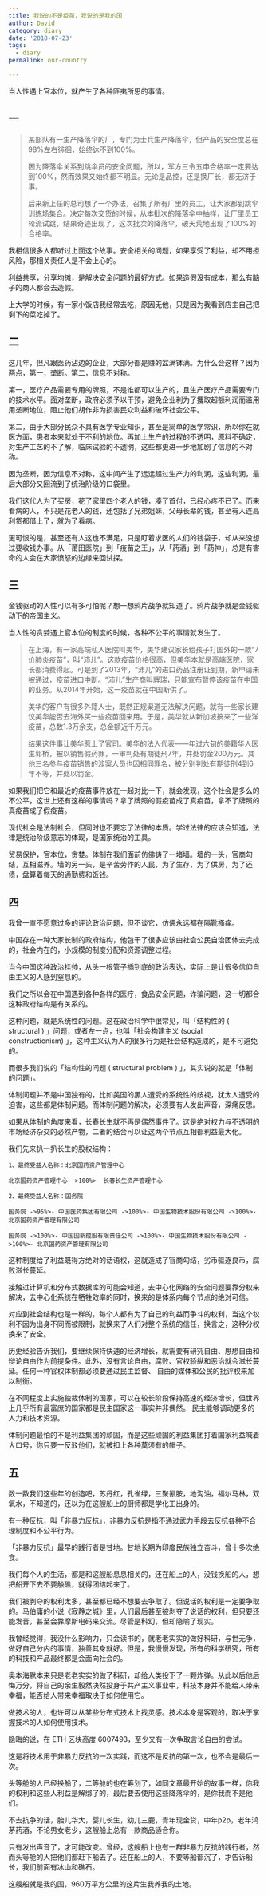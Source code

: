 ```yaml
---
title: 我说的不是疫苗，我说的是我的国
author: David
category: diary 
date: '2018-07-23'
tags:
  - diary 
permalink: our-country 

---
```


<!-- ![](/blog/images/wp_weixin_public/sound_of_silence_noise.jpg) -->

当人性遇上官本位，就产生了各种匪夷所思的事情。

## 一

> 某部队有一生产降落伞的厂，专门为士兵生产降落伞，但产品的安全度总在98%左右徘徊，始终达不到100%。
> 
> 因为降落伞关系到跳伞员的安全问题，所以，军方三令五申合格率一定要达到100%，然而效果又始终都不明显。无论是品控，还是换厂长，都无济于事。
> 
> 后来新上任的总司想了一个办法，召集了所有厂里的员工，让大家都到跳伞训练场集合。决定每次交货的时候，从本批次的降落伞中抽样，让厂里员工轮流试跳，结果奇迹出现了，这次批次的降落伞，破天荒地出现了100%的合格率。

我相信很多人都听过上面这个故事。安全相关的问题，如果享受了利益，却不用担风险，那相关责任人是不会上心的。

利益共享，分享均摊，是解决安全问题的最好方式。如果造假没有成本，那么有脑子的商人都会去造假。

上大学的时候，有一家小饭店我经常去吃，原因无他，只是因为我看到店主自己把剩下的菜吃掉了。

<!-- more -->

## 二

这几年，但凡跟医药沾边的企业，大部分都是赚的盆满钵满。为什么会这样？因为两点，第一，垄断。第二，信息不对称。

第一，医疗产品需要专用的牌照，不是谁都可以生产的，且生产医疗产品需要专门的技术水平。面对垄断，政府必须予以干预，避免企业利为了攫取超额利润而滥用用垄断地位，阻止他们胡作非为损害民众利益和破坏社会公平。

第二，由于大部分民众不具有医学专业知识，甚至是简单的医学常识，所以你在就医方面，患者本来就处于不利的地位。再加上生产的过程的不透明，原料不确定，对生产工艺的不了解，临床试验的不透明，这些都更进一步地加剧了信息的不对称。

因为垄断，因为信息不对称，这中间产生了远远超过生产力的利润，这些利润，最后大部分又回流到了统治阶级的口袋里。

我们这代人为了买房，花了家里四个老人的钱，凑了首付，已经心疼不已了。而来看病的人，不只是花老人的钱，还包括了兄弟姐妹，父母长辈的钱，甚至有人连高利贷都借上了，就为了看病。

更可恨的是，甚至还有人这也不满足，只是盯着求医的人们的钱袋子，却从来没想过要收钱办事。从「莆田医院」到「疫苗之王」，从「药酒」到「药神」，总是有害命的人会在大家愤怒的边缘来回试探。

## 三

金钱驱动的人性可以有多可怕呢？想一想鸦片战争就知道了。鸦片战争就是金钱驱动下的帝国主义。

当人性的贪婪遇上官本位的制度的时候，各种不公平的事情就发生了。

> 在上海，有一家高端私人医院叫美华，美华建议家长给孩子打国外的一款“7价肺炎疫苗”，叫“沛儿”。这款疫苗价格很高，但美华本就是高端医院，家长都消费得起。可是到了2013年，“沛儿”的进口药品注册证到期，新申请未被通过，疫苗进口中断。“沛儿”生产商叫辉瑞，只能宣布暂停该疫苗在中国的业务。从2014年开始，这一疫苗就在中国断供了。
> 
> 美华的客户有很多外籍人士，既然正规渠道无法解决问题，就有一些家长建议美华能否去海外买一些疫苗回来用。于是，美华就从新加坡搞来了一些洋疫苗，总数1.3万余支，总金额近千万元。
> 
> 结果这件事让美华惹上了官司。美华的法人代表——年过六旬的美籍华人医生郭桥，被以销售假药罪，一审判处有期徒刑7年，并处罚金200万元。其他三名参与疫苗销售的涉案人员也因相同罪名，被分别判处有期徒刑4到6年不等，并处以罚金。

如果我们把它和最近的疫苗事件放在一起对比一下，就会发现，这个社会是多么的不公平，这世上还有这样的事情吗？拿了牌照的假疫苗成了真疫苗，拿不了牌照的真疫苗成了假疫苗。

现代社会是法制社会，但同时也不要忘了法律的本质。学过法律的应该会知道，法律是统治阶级意志的体现，是国家统治的工具。

贸易保护，官本位，贪婪。体制在我们面前仿佛铸了一堵墙。墙的一头，官商勾结，互相滋养。墙的另一头，是辛苦劳作的人民，为了生存，为了供房，为了还债，盘算着每天的通勤费和饭钱。

## 四

我曾一直不愿意过多的评论政治问题，但不谈它，仿佛永远都在隔靴搔痒。

中国存在一种大家长制的政府结构，他包干了很多应该由社会公民自治团体去完成的，社会内在的，小规模的制度分配和资源调整过程。

当今中国这种政治挂帅，从头一根管子插到底的政治表达，实际上是让很多信仰自由主义的人感到窒息的。

我们之所以会在中国遇到各种各样的医疗，食品安全问题，诈骗问题，这一切都合这种政府结构是有关系的。

这种问题，就是系统性的问题。这在政治科学中很常见，叫「结构性的 ( structural ) 」问题，或者左一点，也叫「社会构建主义 (social constructionism) 」，这种主义认为人的很多行为是社会结构造成的，是不可避免的。

而很多我们说的「结构性的问题 ( structural problem ) 」，其实说的就是「体制的问题」。

体制问题并不是中国独有的，比如美国的黑人遭受的系统性的歧视，犹太人遭受的迫害，这些都是体制问题。而体制问题的解决，必须要有人发出声音，深痛反思。

如果从体制的角度来看，长春长生就不再是偶然事件了。这是绝对权力与不透明的市场经济杂交的必然产物，二者的结合可以让这两个节点互相都利益最大化。

我们先来扒一扒长生的股权结构：



    1、最终受益人名称：北京国药资产管理中心

    北京国药资产管理中心 ->100%>- 长春长生资产管理中心   

    2、最终受益人名称：国务院

    国务院 ->95%>- 中国医药集团有限公司 ->100%>- 中国生物技术股份有限公司 ->100%>- 北京国药资产管理有限公司
    
    国务院 ->100%>- 中国国新控股有限责任公司 ->100%>- 中国生物技术股份有限公司 ->100%>- 北京国药资产管理有限公司



这种制度给了利益既得方绝对的话语权，这就造成了官商勾结，劣币驱逐良币，腐败滋长蔓延。

接触过计算机和分布式数据库的可能会知道，去中心化网络的安全问题要靠分权来解决，去中心化系统在牺牲效率的同时，换来的是体系内每个节点的绝对可信。

对应到社会结构也是一样的，每个人都有为了自己的利益而争斗的权利，当这个权利不因为出身不同而被限制，就换来了人们对整个系统的信任，换言之，这种分权换来了安全。

历史经验告诉我们，要继续保持快速的经济增长，就需要有研究自由、思想自由和辩论自由作为前提条件。此外，没有言论自由，腐败、官权骄纵和恶治就会滋长蔓延。任何一种官权体制都必须要通过民主监督、 自由的媒体和公民的批评权来加以制衡。

在不同程度上实施独裁体制的国家，可以在较长阶段保持高速的经济增长，但世界上几乎所有最富庶的国家都是民主国家这一事实并非偶然。 民主能够调动更多的人力和技术资源。 

体制问题最怕的不是利益集团的顽固，而是这些顽固的利益集团打着国家利益喊着大口号，你只要一反驳他们，就被扣上各种莫须有的帽子。

## 五

数一数我们这些年的创造吧，苏丹红，孔雀绿，三聚氰胺，地沟油，福尔马林，双氧水，不知道的，还以为在这艘船上的厨师都是学化工出身的。

有一种反抗，叫「非暴力反抗」，非暴力反抗是指不通过武力手段去反抗各种不合理制度和不公平行为。

「非暴力反抗」最早的践行者是甘地。甘地长期为印度民族独立奋斗，曾十多次绝食。

我们每个人的生活，都是和这艘船息息相关的，还在船上的人，没钱换船的人，想把船开下去不要触礁，就得团结起来了。

我们被剥夺的权利太多，甚至都已经不想要去争取了。但说话的权利是一定要争取的。马伯庸的小说《寂静之城》里，人们最后甚至被剥夺了说话的权利，但只要还能发音，甚至会靠摩斯电码来交流。尽管是科幻，但却隐喻了现实。

我曾经觉得，我没什么影响力，只会读书的，就老老实实的做好科研，与世无争，做好自己分内的事情，独善其身就好。但是，我慢慢发现，所有的科学研究，所有的科技和产品最终都是会面向社会的。

奥本海默本来只是老老实实的做了科研，却给人类投下了一颗炸弹。从此以后他后悔万分，将自己的余生毅然决然投身于共产主义事业中，科技本身并不能给人带来幸福，能否给人带来幸福取决于如何使用它。

做技术的人，也许可以从某些分布式技术上找灵感。技术本身是客观的，取决于掌握技术的人如何使用技术。

隐晦的说，在 ETH 区块高度 6007493，至少又有一次争取言论自由的尝试。

这是将技术用于非暴力反抗的一次实践，而这不是反抗的第一次，也不会是最后一次。

头等舱的人已经换船了，二等舱的也在筹划了，如同文章最开始的故事一样，你我的权利和这些人利益是解绑了的，最后要去使用这些降落伞的，是你我而不是他们。

不去抗争的话，胎儿华大，婴儿长生，幼儿三鹿，青年现金贷，中年p2p，老年鸿茅药酒，不论男女老少，这艘船上总有一款商品适合你。

只有发出声音了，才可能改变。曾经，这艘船上也有一群非暴力反抗的践行者，然而头等舱的人把他们都赶下船去了。还在船上的人，不要等船都沉了，才告诉船长，我们前面有冰山和礁石。

这艘船就是我的国，960万平方公里的这片生我养我的土地。

